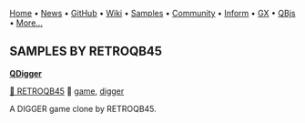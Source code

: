 [Home](https://qb64.com) • [News](../news.md) • [GitHub](https://github.com/QB64Official/qb64) • [Wiki](https://github.com/QB64Official/qb64/wiki) • [Samples](../samples.md) • [Community](../community.md) • [Inform](../inform.md) • [GX](../gx.md) • [QBjs](../qbjs.md) • [More...](../more.md)

## SAMPLES BY RETROQB45

**[QDigger](qdigger/index.md)**

[🐝 RETROQB45](retroqb45.md) 🔗 [game](game.md), [digger](digger.md)

A DIGGER game clone by RETROQB45.

